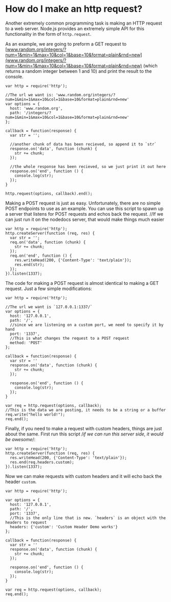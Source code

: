 # How do I make an http request?

Another extremely common programming task is making an HTTP request to a web server.  Node.js provides an extremely simple API for this functionality in the form of `http.request`.

As an example, we are going to preform a GET request to [www.random.org/integers/?num=1&min=1&max=10&col=1&base=10&format=plain&rnd=new](www.random.org/integers/?num=1&min=1&max=10&col=1&base=10&format=plain&rnd=new) (which returns a random integer between 1 and 10) and print the result to the console.

    var http = require('http');

    //The url we want is: 'www.random.org/integers/?num=1&min=1&max=10&col=1&base=10&format=plain&rnd=new'
    var options = {
      host: 'www.random.org',
      path: '/integers/?num=1&min=1&max=10&col=1&base=10&format=plain&rnd=new'
    };

    callback = function(response) {
      var str = '';

      //another chunk of data has been recieved, so append it to `str`
      response.on('data', function (chunk) {
        str += chunk;
      });

      //the whole response has been recieved, so we just print it out here
      response.on('end', function () {
        console.log(str);
      });
    }

    http.request(options, callback).end();


Making a POST request is just as easy. Unfortunately, there are no simple POST endpoints to use as an example. You can use this script to spawn up a server that listens for POST requests and echos back the request. //If we can just run it on the nodedocs server, that would make things much easier

    var http = require('http');
    http.createServer(function (req, res) {
      var str = '';
      req.on('data', function (chunk) {
        str += chunk;
      });
      req.on('end', function () {
        res.writeHead(200, {'Content-Type': 'text/plain'});
        res.end(str);
      });
    }).listen(1337);

The code for making a POST request is almost identical to making a GET request. Just a few simple modifications:

    var http = require('http');

    //The url we want is `127.0.0.1:1337/`
    var options = {
      host: '127.0.0.1',
      path: '/',
      //since we are listening on a custom port, we need to specify it by hand
      port: '1337',
      //This is what changes the request to a POST request
      method: 'POST'
    };

    callback = function(response) {
      var str = ''
      response.on('data', function (chunk) {
        str += chunk;
      });

      response.on('end', function () {
        console.log(str);
      });
    }

    var req = http.request(options, callback);
    //This is the data we are posting, it needs to be a string or a buffer
    req.write("hello world!");
    req.end();


Finally, if you need to make a request with custom headers, things are just about the same. First run this script /*if we can run this server side, it would be awesome*/:

    var http = require('http');
    http.createServer(function (req, res) {
      res.writeHead(200, {'Content-Type': 'text/plain'});
      res.end(req.headers.custom);
    }).listen(1337);

Now we can make requests with custom headers and it will echo back the header `custom`.

    var http = require('http');

    var options = {
      host: '127.0.0.1',
      path: '/',
      port: '1337',
      //This is the only line that is new. `headers` is an object with the headers to request
      headers: {'custom': 'Custom Header Demo works'}
    };

    callback = function(response) {
      var str = ''
      response.on('data', function (chunk) {
        str += chunk;
      });

      response.on('end', function () {
        console.log(str);
      });
    }

    var req = http.request(options, callback);
    req.end();
